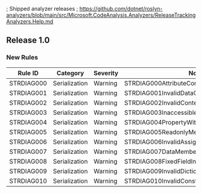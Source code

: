 ; Shipped analyzer releases
; https://github.com/dotnet/roslyn-analyzers/blob/main/src/Microsoft.CodeAnalysis.Analyzers/ReleaseTrackingAnalyzers.Help.md

## Release 1.0

### New Rules

Rule ID | Category | Severity | Notes
--------|----------|----------|-------
STRDIAG000 | Serialization | Warning | STRDIAG000AttributeContradiction
STRDIAG001 | Serialization | Warning | STRDIAG001InvalidDataContract
STRDIAG002 | Serialization | Warning | STRDIAG002InvalidContentMode
STRDIAG003 | Serialization | Warning | STRDIAG003InaccessibleMember
STRDIAG004 | Serialization | Warning | STRDIAG004PropertyWithNoGetter
STRDIAG005 | Serialization | Warning | STRDIAG005ReadonlyMemberTypeIsNotSupported
STRDIAG006 | Serialization | Warning | STRDIAG006InvalidAssignMode
STRDIAG007 | Serialization | Warning | STRDIAG007DataMemberOnDelegate
STRDIAG008 | Serialization | Warning | STRDIAG008FixedFieldInStructs
STRDIAG009 | Serialization | Warning | STRDIAG009InvalidDictionaryKey
STRDIAG010 | Serialization | Warning | STRDIAG010InvalidConstructor
